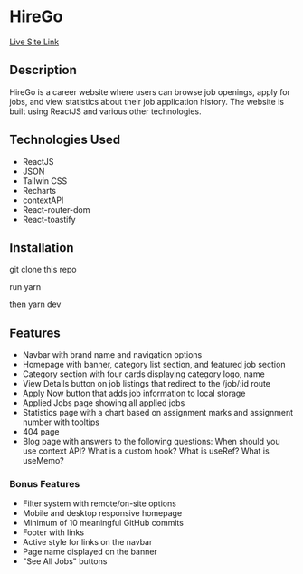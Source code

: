 # HireGo

[Live Site Link](https://hirego.netlify.app/)

## Description

HireGo is a career website where users can browse job openings, apply for jobs, and view statistics about their job application history. The website is built using ReactJS and various other technologies.

## Technologies Used

- ReactJS
- JSON
- Tailwin CSS
- Recharts
- contextAPI
- React-router-dom
- React-toastify


## Installation

git clone this repo

run yarn 

then yarn dev



## Features

- Navbar with brand name and navigation options
- Homepage with banner, category list section, and featured job section
- Category section with four cards displaying category logo, name
- View Details button on job listings that redirect to the /job/:id route
- Apply Now button that adds job information to local storage
- Applied Jobs page showing all applied jobs 
- Statistics page with a chart based on assignment marks and assignment number with tooltips
- 404 page
- Blog page with answers to the following questions: When should you use context API? What is a custom hook? What is useRef? What is useMemo?

### Bonus Features

- Filter system with remote/on-site options
- Mobile and desktop responsive homepage
- Minimum of 10 meaningful GitHub commits
- Footer with links
- Active style for links on the navbar
- Page name displayed on the banner
- "See All Jobs" buttons


